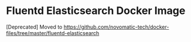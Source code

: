 Fluentd Elasticsearch Docker Image
==================================

[Deprecated] Moved to https://github.com/novomatic-tech/docker-files/tree/master/fluentd-elasticsearch
